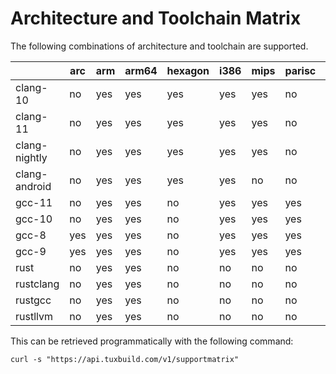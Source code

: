 # Architecture and Toolchain Matrix

The following combinations of architecture and toolchain are supported.

|               | arc | arm | arm64 | hexagon | i386 | mips | parisc | powerpc | riscv | s390 | sh  | sparc | x86_64 |
| ------------- | --- | --- | ----- | ------- | ---- | ---- | ------ | ------- | ----- | ---- | --- | ----- | ------ |
| clang-10      | no  | yes | yes   | yes     | yes  | yes  | no     | yes     | yes   | yes  | no  | yes   | yes    |
| clang-11      | no  | yes | yes   | yes     | yes  | yes  | no     | yes     | yes   | yes  | no  | yes   | yes    |
| clang-nightly | no  | yes | yes   | yes     | yes  | yes  | no     | yes     | yes   | yes  | no  | yes   | yes    |
| clang-android | no  | yes | yes   | yes     | yes  | no   | no     | no      | no    | no   | no  | no    | yes    |
| gcc-11        | no  | yes | yes   | no      | yes  | yes  | yes    | yes     | yes   | yes  | yes | yes   | yes    |
| gcc-10        | no  | yes | yes   | no      | yes  | yes  | yes    | yes     | yes   | yes  | yes | yes   | yes    |
| gcc-8         | yes | yes | yes   | no      | yes  | yes  | yes    | yes     | yes   | yes  | yes | yes   | yes    |
| gcc-9         | yes | yes | yes   | no      | yes  | yes  | yes    | yes     | yes   | yes  | yes | yes   | yes    |
| rust          | no  | yes | yes   | no      | no   | no   | no     | yes     |yes    | no   | no  | no    | yes    |
| rustclang     | no  | yes | yes   | no      | no   | no   | no     | yes     |yes    | no   | no  | no    | yes    |
| rustgcc       | no  | yes | yes   | no      | no   | no   | no     | yes     |yes    | no   | no  | no    | yes    |
| rustllvm      | no  | yes | yes   | no      | no   | no   | no     | yes     |yes    | no   | no  | no    | yes    |

This can be retrieved programmatically with the following command:

```
curl -s "https://api.tuxbuild.com/v1/supportmatrix"
```
